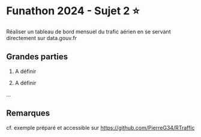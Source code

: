 # Funathon 2024 - Sujet 2 :star:

Réaliser un tableau de bord mensuel du trafic aérien en se servant directement sur data.gouv.fr

## Grandes parties

1. A définir

2. A définir

...

## Remarques

cf. exemple préparé et accessible sur https://github.com/PierreG34/RTraffic
